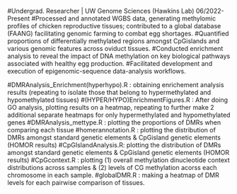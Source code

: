 #Undergrad. Researcher | UW Genome Sciences (Hawkins Lab)                                                            06/2022-Present
#Processed and annotated WGBS data, generating methylomic profiles of chicken reproductive tissues; contributed to a global database (FAANG) facilitating genomic farming to combat egg shortages.
#Quantified proportions of differentially methylated regions amongst CpGislands and various genomic features across oviduct tissues.
#Conducted enrichment analysis to reveal the impact of DNA methylation on key biological pathways associated with healthy egg production.
#Facilitated development and execution of epigenomic-sequence data-analysis workflows.

#DMRAnalysis_Enrichment(hyperhypo).R : obtaining enrichement analysis results (repeating to isolate those that belong to hypermethylated and hypomethylated tissues)
#(HYPER/HYPO)EnrichmentFigures.R : After doing GO analysis, plotting results on a heatmap, repeating to further make 2 additional separate heatmaps for only hypermethylated and hypomethylated genes
#DMRAnalysis_mettype.R : plotting the proportions of DMRs when comparing each tissue
#homerannotation.R : plotting the distribution of DMRs amongst standard genetic elements & CpGisland genetic elements (HOMOR results) 
#CpGIslandAnalysis.R: plotting the distribution of DMRs amongst standard genetic elements & CpGisland genetic elements (HOMOR results) 
#CpGcontext.R : plotting (1) overall methylation dinucleotide context distributions across samples & (2) levels of CG methylation acorss each chromosome in each sample. 
#globalDMR.R : making a heatmap of DMR levels for each pairwise comparison of tissues. 
